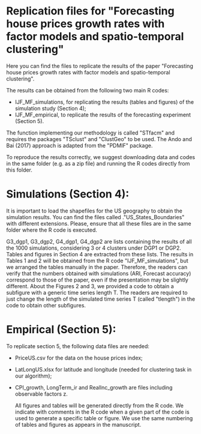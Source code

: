 # Replication files for "Forecasting house prices growth rates with factor models and spatio-temporal clustering"

Here you can find the files to replicate the results of the paper "Forecasting house prices growth rates with factor models and spatio-temporal clustering".

The results can be obtained from the following two main R codes:

- IJF_MF_simulations, for replicating the results (tables and figures) of the simulation study (Section 4);
- IJF_MF_empirical, to replicate the results of the forecasting experiment (Section 5).

The function implementing our methodology is called "STfacm" and requires the packages "TSclust" and "ClustGeo" to be used. The Ando and Bai (2017) approach is adapted from the "PDMIF" package.

To reproduce the results correctly, we suggest downloading data and codes in the same folder (e.g. as a zip file) and running the R codes directly from this folder.

# Simulations (Section 4):

It is important to load the shapefiles for the US geography to obtain the simulation results. You can find the files called ."US_States_Boundaries" with different extensions. Please, ensure that all these files are in the same folder where the R code is executed.

G3_dgp1, G3_dgp2, G4_dgp1, G4_dgp2 are lists containing the results of all the 1000 simulations, considering 3 or 4 clusters under DGP1 or DGP2. Tables and figures in Section 4 are extracted from these lists. The results in Tables 1 and 2 will be obtained from the R code "IJF_MF_simulations", but we arranged the tables manually in the paper. Therefore, the readers can verify that the numbers obtained with simulations (ARI, Forecast accuracy) correspond to those of the paper, even if the presentation may be slightly different. About the Figures 2 and 3, we provided a code to obtain a subfigure with a generic time series length T. The readers are required to just change the length of the simulated time series T (called "tlength") in the code to obtain other subfigures.

# Empirical (Section 5):

To replicate section 5, the following data files are needed:

- PriceUS.csv for the data on the house prices index;
- LatLongUS.xlsx for latitude and longitude (needed for clustering task in our algorithm);
- CPI_growth, LongTerm_ir and RealInc_growth are files including observable factors z.

  All figures and tables will be generated directly from the R code. We indicate with comments in the R code when a given part of the code is used to generate a specific table or figure. We use the same numbering of tables and figures as appears in the manuscript.
